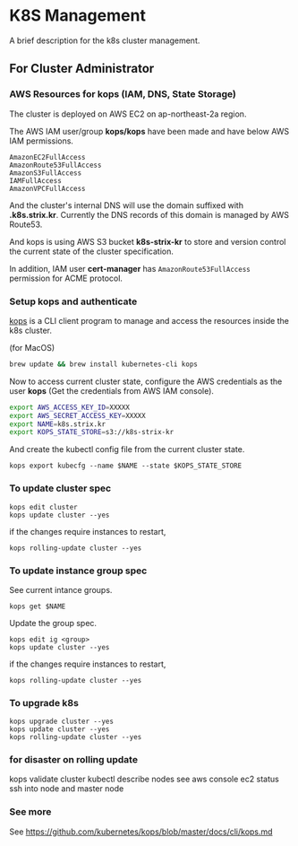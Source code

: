 # K8S Management

A brief description for the k8s cluster management.

## For Cluster Administrator

### AWS Resources for kops (IAM, DNS, State Storage)

The cluster is deployed on AWS EC2 on ap-northeast-2a region.

The AWS IAM user/group **kops/kops** have been made and have below AWS IAM permissions.

```
AmazonEC2FullAccess
AmazonRoute53FullAccess
AmazonS3FullAccess
IAMFullAccess
AmazonVPCFullAccess
```

And the cluster's internal DNS will use the domain suffixed with **.k8s.strix.kr**. Currently the DNS records of this domain is managed by AWS Route53.

And kops is using AWS S3 bucket **k8s-strix-kr** to store and version control the current state of the cluster specification.

In addition, IAM user **cert-manager** has `AmazonRoute53FullAccess` permission for ACME protocol.

### Setup kops and authenticate
[kops](https://kubernetes.io/docs/tasks/tools/install-kubectl) is a CLI client program to manage and access the resources inside the k8s cluster.

(for MacOS)
```bash
brew update && brew install kubernetes-cli kops
```

Now to access current cluster state, configure the AWS credentials as the user **kops** (Get the credentials from AWS IAM console).

```bash
export AWS_ACCESS_KEY_ID=XXXXX
export AWS_SECRET_ACCESS_KEY=XXXXX
export NAME=k8s.strix.kr
export KOPS_STATE_STORE=s3://k8s-strix-kr
```

And create the kubectl config file from the current cluster state.
```
kops export kubecfg --name $NAME --state $KOPS_STATE_STORE
```

### To update cluster spec
```
kops edit cluster
kops update cluster --yes
```

if the changes require instances to restart,
```
kops rolling-update cluster --yes
```

### To update instance group spec
See current intance groups.
```
kops get $NAME
```

Update the group spec.
```
kops edit ig <group>
kops update cluster --yes
```

if the changes require instances to restart,
```
kops rolling-update cluster --yes
```

### To upgrade k8s
```
kops upgrade cluster --yes
kops update cluster --yes
kops rolling-update cluster --yes
```

### for disaster on rolling update
kops validate cluster
kubectl describe nodes
see aws console ec2 status
ssh into node and master node

### See more
See https://github.com/kubernetes/kops/blob/master/docs/cli/kops.md
